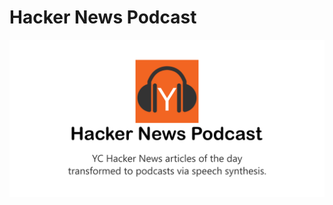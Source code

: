 # Hacker News Podcast

<p align="center"><a href="https://hacker-news-podcast.vercel.app" target="_blank"><img src=".\podcast-web\public\hacker-news-podcast-repo.png" /></a></p>

<!--
NOTES:

winpty docker run --rm -it --tty --publish 5002:5002 --name tts synesthesiam/mozillatts

-->
